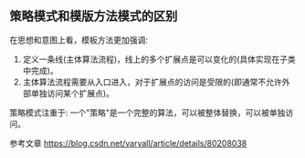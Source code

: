 ## 策略模式和模版方法模式的区别

在思想和意图上看，模板方法更加强调:

1. 定义一条线(主体算法流程)，线上的多个扩展点是可以变化的(具体实现在子类中完成)。
2. 主体算法流程需要从入口进入，对于扩展点的访问是受限的(即通常不允许外部单独访问某个扩展点)。

策略模式注重于: 一个"策略"是一个完整的算法，可以被整体替换，可以被单独访问。



参考文章 https://blog.csdn.net/varyall/article/details/80208038